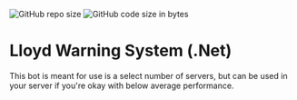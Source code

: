 ![GitHub repo size](https://img.shields.io/github/repo-size/Sombody101/LloydWarningSystem.Net) ![GitHub code size in bytes](https://img.shields.io/github/languages/code-size/Sombody101/LloydWarningSystem.Net)


# Lloyd Warning System (.Net)
This bot is meant for use is a select number of servers, but can be used in your server if you're okay with below average performance.
